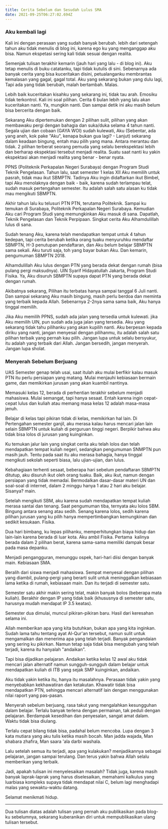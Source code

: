 ```yaml
---
title: Cerita Sebelum dan Sesudah Lulus SMA
date: 2021-09-25T06:27:02.694Z
---
```

### Aku kembali lagi

Kali ini dengan perasaan yang sudah banyak berubah. lebih dari setengah tahun aku tidak menulis di blog ini, karena ego ku yang menganggap aku bisa. Namun ekspetasi sering kali tidak sesuai dengan realita.

Semenjak tulisan terakhir kemarin (jauh hari yang lalu - di blog ini). Aku tetap menulis di buku catatanku, tapi tidak kutulis di sini. Sebenarnya ada banyak cerita yang bisa kuceritakan disini, petualanganku membrantas kemalasan yang gagal, gagal total. Aku yang sekarang bukan yang dulu lagi, Tapi ada yang tidak berubah, malah bertambah. Malas.

Lebih baik kuceritakan kisahku yang sekarang ini, tidak tau arah. Emosiku tidak terkontrol. Kali ini soal pilihan. Cerita 6 bulan lebih yang lalu akan kuceritakan nanti. Ya, mungkin nanti. Dan sampai detik ini aku masih belum bisa bercerita dengan baik.

Sekarang Aku dipertemukan dengan 2 pilihan sulit, pilihan yang akan membawaku pergi dengan bahagia dan suka/duka selama 4 tahun nanti. Segala ujian dan cobaan (GAYA WOI) sudah kulewati, Aku (Sebentar, ada yang aneh, kok pake "Aku", kenapa bukan gua lagi? - Lanjut) sekarang dalam keadaan bingung, entah mau pilih yang mana. Antara merantau dan tidak. 2 pilihan terberat seorang pemuda yang selalu berekspektasi lebih dan berharap ekspektasi tersebut menjadi realita. Suatu saat nanti ku yakin ekspektasi akan menjadi realita yang benar - benar nyata.

PPNS (Politeknik Perkapalan Negeri Surabaya) dengan Program Studi Teknik Pengelasan. Tahun lalu, saat semester 1 kelas XII Aku memilih untuk pasrah, tidak mau ikut SBMPTN. Tadinya Aku ingin didaftarkan ikut Bimbel, tapi Aku menolaknya dengan baik - baik, karena sudah terlampau telat, sudah masuk pertengahan semester. Itu adalah salah satu alasan ku tidak mau mengikuti SBMPTN.

Akhir tahun lalu ku telusuri PTN PTN, terutama Politeknik. Sampai ku temukan di Surabaya, Politeknik Perkapalan Negeri Surabaya. Kemudian Aku cari Program Studi yang memungkinkan Aku masuk di sana. Dapatlah, Teknik Pengelasan dan Teknik Perpipaan. Singkat cerita Aku Alhamdulillah lulus di sana.

Sudah tenang Aku, karena telah mendapatkan tempat untuk 4 tahun kedepan, tapi cerita berubah ketika orang tuaku menyuruhku mendaftar SBMPTN, H-3 penutupan pendaftaran, dan Aku belum belajar SBMPTN sama sekali. Aku turuti saja, toh yang bayar bukan Aku. Dan kemarin, pengumuman SBMPTN 2018.

Alhamdulillah Aku lulus dengan PTN yang berada dekat dengan rumah (bisa pulang pergi maksudnya). UIN Syarif Hidayatullah Jakarta, Program Studi Fisika. Ya, Aku disuruh SBMPTN supaya dapat PTN yang berada dekat dengan rumah.

Akibatnya sekarang, Pilihan itu terbatas hanya sampai tanggal 6 Juli nanti. Dan sampai sekarang Aku masih bingung, masih perlu berdoa dan meminta yang terbaik kepada Allah. Sebenarnya 2-2nya sama sama baik, Aku hanya tinggal memilih.

Jika Aku memilih PPNS, sudah ada jalan yang tersedia untuk kulewati. jika Aku memilih UIN, pun sudah ada juga jalan yang tersedia. Aku yang sekarang tidak tahu pilihanku yang akan kupilih nanti. Aku berpesan kepada diriku yang nanti, jangan menyesal dengan pilihanmu, itu adalah salah satu pilihan terbaik yang pernah kau pilih. Jangan lupa untuk selalu bersyukur, itu adalah yang terbaik dari Allah. Jangan bersedih, jangan menyerah. Jangan lupa sholat.

### Menyerah Sebelum Berjuang

UAS Semester genap telah usai, saat itulah aku mulai berfikir kalau masuk PTN itu perlu persiapan yang matang. Mulai menjauhi kebiasaan bermain game, dan memikirkan jurusan yang akan kuambil nantinya.

Memasuki kelas 12, berada di perhentian terakhir sebelum menjadi mahasiswa. Mulai semangat, tapi hanya sesaat. Entah karena ingin cepat-cepat lulus dan kuliah atau memang masa kelas 12 adalah masa-masa jenuh.

Belajar di kelas tapi pikiran tidak di kelas, memikirkan hal lain. Di Pertengahan semester ganjil, aku merasa kalau harus mencari jalan lain selain SBMPTN untuk kuliah di perguruan tinggi negeri. Berpikir bahwa aku tidak bisa lolos di jurusan yang kuinginkan.

Ku temukan jalur lain yang singkat cerita aku telah lolos dan telah mendapatkan tempat kuliah negeri, sedangkan pengumuman SNMPTN pun masih jauh. Tentu pada saat itu aku merasa bahagia, hanya tinggal mengikuti sekolah seperti biasa, lalu ujian-ujian, dan lulus.

Kebahagiaan terhenti sesaat, beberapa hari sebelum pendaftaran SBMPTN ditutup, aku disuruh ikut oleh orang tuaku. Baik, aku ikut, namun dengan persiapan yang tidak memadai. Bermodalkan dasar-dasar materi UN dan soal-soal di internet, dalam 2 minggu hanya 1 atau 2 hari aku belajar. Sisanya? main.

Setelah mengikuti SBM, aku karena sudah mendapatkan tempat kuliah merasa santai dan tenang. Saat pengumuman tiba, ternyata aku lolos SBM. Bingung antara senang atau sedih. Senang karena lolos, sedih karena pilihan jurusan yang ku pilih hanya mempertimbangkan kemungkinan dan sedikit kesukaan. Fisika.

Dua hari bimbang, ku lepas pilihanku, memperhitungkan biaya hidup dan lain-lain karena berada di luar kota. Aku ambil Fisika. Pertama  kalinya berada dalam 2 pilihan berat, karena sama-sama memiliki dampak besar pada masa depanku.

Menjadi pengangguran, menunggu ospek, hari-hari diisi dengan banyak main. Kebiasaan SMA.

Beralih dari siswa menjadi mahasiswa. Sempat menyesal dengan pilihan yang diambil, pulang-pergi yang berarti sulit untuk meninggalkan kebiasaan lama ketika di rumah, kebiasaan main. Dan itu terjadi di semester satu.

Semester satu akhir makin sering telat, makin banyak bolos (beberapa mata kuliah). Berakhir dengan IP yang tidak baik (khususnya di semester satu, harusnya mudah mendapat IP 3.5 keatas).

Semester dua dimulai, muncul pikiran-pikiran baru. Hasil dari keresahan selama ini.

Allah memberikan apa yang kita butuhkan, bukan apa yang kita inginkan. Sudah lama tahu tentang ayat Al-Qur'an tersebut, namun sulit untuk mengamalkan dan menerima apa yang telah terjadi. Banyak pengandaian yang sering ku pikirkan. Namun tetap saja tidak bisa mengubah yang telah terjadi, karena itu hanyalah "andaikan".

Tapi bisa dijadikan pelajaran. Andaikan ketika kelas 12 awal aku tidak mencari jalan alternatif namun sungguh-sungguh dalam belajar untuk mendapatkan kuliah di ITB yang sejak SMP kuinginkan, andaikan.

Aku tidak yakin ketika itu, hanya itu masalahnya. Perasaan tidak yakin yang menyebabkan kekhawatiran dan ketakutan. Khawatir tidak bisa mendapatkan PTN, sehingga mencari alternatif lain dengan menggunakan nilai raport yang pas-pasan.

Menyerah sebelum berjuang, rasa takut yang mengalahkan kesungguhan dalam belajar. Terlalu banyak terlena dengan permainan, tak peduli dengan pelajaran. Berdampak kesedihan dan penyesalan, sangat amat dalam. Waktu tidak bisa diulang.

Terlalu cepat bilang tidak bisa, padahal belum mencoba. Lupa dengan 3 kata mutiara yang aku tulis ketika masih bocah. Man jadda wajada, Man shabara zhafira, Man saara 'ala darbi washala.

Lalu setelah semua itu terjadi, apa yang kulakukan? menjadikannya sebagai pelajaran, jangan sampai terulang. Dan terus yakin bahwa Allah selalu memberikan yang terbaik.

Jadi, apakah tulisan ini menyelesaikan masalah? Tidak juga, karena masih banyak laprak-laprak yang harus diselesaikan, memahami kalkulus yang luarbiasa kompleks supaya tidak mendapat nilai C, belum lagi menghadapi malas yang sewaktu-waktu datang.

Selamat menikmati hidup.

- - -

Dua tulisan diatas adalah tulisan yang pernah aku publikasikan pada blog-ku sebelumnya, sekarang kuberanikan diri untuk mempublikasikan ulang tulisan tersebut.